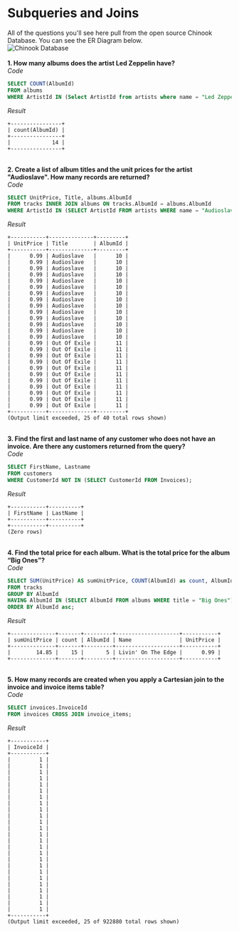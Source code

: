 # Subqueries and Joins
All of the questions you'll see here pull from the open source Chinook Database. You can see the ER Diagram below. 
\
![Chinook Database](https://d3c33hcgiwev3.cloudfront.net/imageAssetProxy.v1/UAPENoOVEei4RQ5L9j9nDA_5042a1f0839511e8beb2b5b4ae9fa29a_ER-Diagram.png?expiry=1590537600000&hmac=F6069X-gIeuKg7KXZEgkITK_jMVhDRrS3zIxXheMSVs)
\
\
**1. How many albums does the artist Led Zeppelin have?** 
\
*Code*
```SQL
SELECT COUNT(AlbumId) 
FROM albums 
WHERE ArtistId IN (Select ArtistId from artists where name = "Led Zeppelin"); 
```
*Result*
```
+----------------+
| count(AlbumId) |
+----------------+
|             14 |
+----------------+
```
\
**2. Create a list of album titles and the unit prices for the artist "Audioslave". How many records are returned?**
\
*Code*
```SQL
SELECT UnitPrice, Title, albums.AlbumId 
FROM tracks INNER JOIN albums ON tracks.AlbumId = albums.AlbumId 
WHERE ArtistId IN (SELECT ArtistId FROM artists WHERE name = "Audioslave"); 
```
*Result*
```
+-----------+--------------+---------+
| UnitPrice | Title        | AlbumId |
+-----------+--------------+---------+
|      0.99 | Audioslave   |      10 |
|      0.99 | Audioslave   |      10 |
|      0.99 | Audioslave   |      10 |
|      0.99 | Audioslave   |      10 |
|      0.99 | Audioslave   |      10 |
|      0.99 | Audioslave   |      10 |
|      0.99 | Audioslave   |      10 |
|      0.99 | Audioslave   |      10 |
|      0.99 | Audioslave   |      10 |
|      0.99 | Audioslave   |      10 |
|      0.99 | Audioslave   |      10 |
|      0.99 | Audioslave   |      10 |
|      0.99 | Audioslave   |      10 |
|      0.99 | Audioslave   |      10 |
|      0.99 | Out Of Exile |      11 |
|      0.99 | Out Of Exile |      11 |
|      0.99 | Out Of Exile |      11 |
|      0.99 | Out Of Exile |      11 |
|      0.99 | Out Of Exile |      11 |
|      0.99 | Out Of Exile |      11 |
|      0.99 | Out Of Exile |      11 |
|      0.99 | Out Of Exile |      11 |
|      0.99 | Out Of Exile |      11 |
|      0.99 | Out Of Exile |      11 |
|      0.99 | Out Of Exile |      11 |
+-----------+--------------+---------+
(Output limit exceeded, 25 of 40 total rows shown)
```
\
**3. Find the first and last name of any customer who does not have an invoice. Are there any customers returned from the query?**
\
*Code*
```SQL
SELECT FirstName, Lastname 
FROM customers 
WHERE CustomerId NOT IN (SELECT CustomerId FROM Invoices); 
```
*Result*
```
+-----------+----------+
| FirstName | LastName |
+-----------+----------+
+-----------+----------+
(Zero rows)
```
\
**4. Find the total price for each album. What is the total price for the album “Big Ones”?**
\
*Code*
```SQL
SELECT SUM(UnitPrice) AS sumUnitPrice, COUNT(AlbumId) as count, AlbumId, Name, UnitPrice 
FROM tracks 
GROUP BY AlbumId 
HAVING AlbumId IN (SELECT AlbumId FROM albums WHERE title = "Big Ones") 
ORDER BY AlbumId asc; 
```
*Result*
```
+--------------+-------+---------+--------------------+-----------+
| sumUnitPrice | count | AlbumId | Name               | UnitPrice |
+--------------+-------+---------+--------------------+-----------+
|        14.85 |    15 |       5 | Livin' On The Edge |      0.99 |
+--------------+-------+---------+--------------------+-----------+
```
\
**5. How many records are created when you apply a Cartesian join to the invoice and invoice items table?**
\
*Code*
```SQL
SELECT invoices.InvoiceId 
FROM invoices CROSS JOIN invoice_items; 
```
*Result*
```
+-----------+
| InvoiceId |
+-----------+
|         1 |
|         1 |
|         1 |
|         1 |
|         1 |
|         1 |
|         1 |
|         1 |
|         1 |
|         1 |
|         1 |
|         1 |
|         1 |
|         1 |
|         1 |
|         1 |
|         1 |
|         1 |
|         1 |
|         1 |
|         1 |
|         1 |
|         1 |
|         1 |
|         1 |
+-----------+
(Output limit exceeded, 25 of 922880 total rows shown)
```
